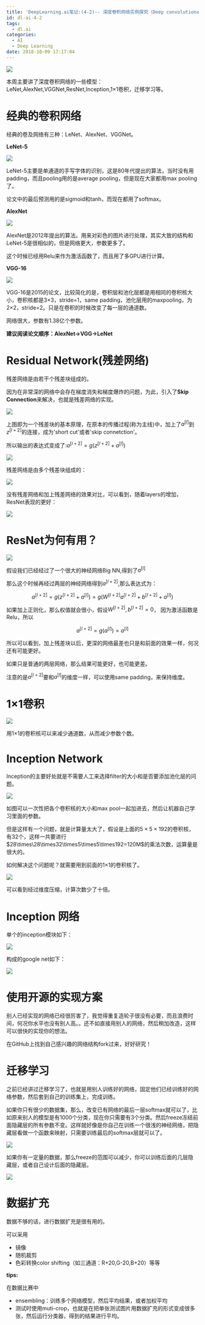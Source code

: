 ```yaml
---
title: 'DeepLearning.ai笔记:(4-2)-- 深度卷积网络实例探究（Deep convolutional models:case studies）'
id: dl-ai-4-2
tags:
  - dl.ai
categories:
  - AI
  - Deep Learning
date: 2018-10-09 17:17:04
---
```



![](http://ww1.sinaimg.cn/large/d40b6c29gy1fvrl8dyhm4j218w0nstdc.jpg)

本周主要讲了深度卷积网络的一些模型：LeNet,AlexNet,VGGNet,ResNet,Inception,1×1卷积，迁移学习等。

<!--more-->

# 经典的卷积网络

经典的卷及网络有三种：LeNet、AlexNet、VGGNet。



**LeNet-5**

![](http://ww1.sinaimg.cn/large/d40b6c29gy1fw26kgc3e4j20ox0c5t9k.jpg)

LeNet-5主要是单通道的手写字体的识别，这是80年代提出的算法，当时没有用padding，而且pooling用的是average pooling，但是现在大家都用max pooling了。

论文中的最后预测用的是sigmoid和tanh，而现在都用了softmax。



**AlexNet**

![](http://ww1.sinaimg.cn/large/d40b6c29gy1fw26kgltf9j20p20d9q3w.jpg)

AlexNet是2012年提出的算法。用来对彩色的图片进行处理，其实大致的结构和LeNet-5是很相似的，但是网络更大，参数更多了。

这个时候已经用Relu来作为激活函数了，而且用了多GPU进行计算。



**VGG-16**

![](http://ww1.sinaimg.cn/large/d40b6c29gy1fw26kgmomwj217i0n4di7.jpg)

VGG-16是2015的论文，比较简化的是，卷积层和池化层都是用相同的卷积核大小，卷积核都是3×3，stride=1，same padding，池化层用的maxpooling，为2×2，stride=2。只是在卷积的时候改变了每一层的通道数。

网络很大，参数有1.38亿个参数。



**建议阅读论文顺序：AlexNet->VGG->LeNet**



# Residual Network(残差网络)

残差网络是由若干个残差块组成的。

因为在非常深的网络中会存在梯度消失和梯度爆炸的问题，为此，引入了**Skip Connection**来解决，也就是残差网络的实现。



![](http://ww1.sinaimg.cn/large/d40b6c29gy1fw26kgavrvj20bc05sdfw.jpg)

上图即为一个残差块的基本原理，在原本的传播过程(称为主线)中，加上了$a^{[l]}$到$z^{[l+2]}$的连接，成为'short cut'或者'skip connetction'。

所以输出的表达式变成了:$a^{[l+2]} = g(z^{[l+2]} + a^{[l]})$

![](http://ww1.sinaimg.cn/large/d40b6c29gy1fw26kgcjiqj20yv0c7gml.jpg)



残差网络是由多个残差块组成的：

![](http://ww1.sinaimg.cn/large/d40b6c29gy1fw26kgdlpfj20xc08gq3p.jpg)



没有残差网络和加上残差网络的效果对比，可以看到，随着layers的增加，ResNet表现的更好：

![](http://ww1.sinaimg.cn/large/d40b6c29gy1fw26kgd9gaj20yo0anq3e.jpg)



# ResNet为何有用？

![](http://ww1.sinaimg.cn/large/d40b6c29gy1fw26kgwuudj20io05vq50.jpg)

假设我们已经经过了一个很大的神经网络Big NN,得到了$a^{[l]}$

那么这个时候再经过两层的神经网络得到$a^{[l+2]}$,那么表达式为：

$$a^{[l+2]} = g(z^{[l+2]} + a^{[l]}) = g(W^{[l+2]} a^{[l+2]} + b^{[l+2]} + a^{[l]})$$

如果加上正则化，那么权值就会很小，假设$W^{[l+2]},b^{[l+2]} = 0$， 因为激活函数是Relu，所以

$$a^{[l+2]} = g(a^{[l]}) = a^{[l]}$$

所以可以看到，加上残差块以后，更深的网络最差也只是和前面的效果一样，何况还有可能更好。

如果只是普通的两层网络，那么结果可能更好，也可能更差。

注意的是$a^{[l+2]}$要和$a^{[l]}$的维度一样，可以使用same padding，来保持维度。



# 1×1卷积

![](http://ww1.sinaimg.cn/large/d40b6c29gy1fw26kgeo2fj20hs09vq2z.jpg)

用1×1的卷积核可以来减少通道数，从而减少参数个数。



# Inception Network

Inception的主要好处就是不需要人工来选择filter的大小和是否要添加池化层的问题。

![](http://ww1.sinaimg.cn/large/d40b6c29gy1fw26kgr815j20nj0bo756.jpg)

如图可以一次性把各个卷积核的大小和max pool一起加进去，然后让机器自己学习里面的参数。



但是这样有一个问题，就是计算量太大了，假设是上面的$5 \times 5 \times 192$的卷积核，有32个，这样一共要进行$28\times\28\times32\times5\times5\times192=120M$的乘法次数，运算量是很大的。

如何解决这个问题呢？就需要用到前面的1×1的卷积核了。

![](http://ww1.sinaimg.cn/large/d40b6c29gy1fw26kgtwmtj20og0dqgmd.jpg)

可以看到经过维度压缩，计算次数少了十倍。



# Inception 网络

单个的inception模块如下：

![](http://ww1.sinaimg.cn/large/d40b6c29gy1fw26kgsv81j215g0m70w1.jpg)



构成的google net如下：

![](http://ww1.sinaimg.cn/large/d40b6c29gy1fw26kh9sd1j21eh0quk1o.jpg)



# 使用开源的实现方案

别人已经实现的网络已经很厉害了，我觉得重复造轮子很没有必要，而且浪费时间，何况你水平也没有别人高。。还不如直接用别人的网络，然后稍加改造，这样可以很快的实现你的想法。

在GitHub上找到自己感兴趣的网络结构fork过来，好好研究！

# 迁移学习

之前已经讲过迁移学习了，也就是用别人训练好的网络，固定他们已经训练好的网络参数，然后套到自己的训练集上，完成训练。



如果你只有很少的数据集，那么，改变已有网络的最后一层softmax就可以了，比如原来别人的模型是有1000个分类，现在你只需要有3个分类。然后freeze冻结前面隐藏层的所有参数不变。这样就好像是你自己在训练一个很浅的神经网络，把隐藏层看做一个函数来映射，只需要训练最后的softmax层就可以了。

![](http://ww1.sinaimg.cn/large/d40b6c29gy1fw26kgqbpqj20no062aca.jpg)



如果你有一定量的数据，那么freeze的范围可以减少，你可以训练后面的几层隐藏层，或者自己设计后面的隐藏层。

![](http://ww1.sinaimg.cn/large/d40b6c29gy1fw26kgiq0xj20nm04wabg.jpg)



# 数据扩充

数据不够的话，进行数据扩充是很有用的。

可以采用

- 镜像
- 随机裁剪
- 色彩转换color shifting（如三通道：R+20,G-20,B+20）等等





**tips:**

在数据比赛中

- ensembling：训练多个网络模型，然后平均结果，或者加权平均
- 测试时使用muti-crop，也就是在把单张测试图片用数据扩充的形式变成很多张，然后运行分类器，得到的结果进行平均。



